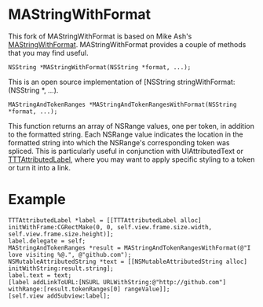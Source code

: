 MAStringWithFormat
==================

This fork of MAStringWithFormat is based on Mike Ash's [MAStringWithFormat](https://github.com/mikeash/StringWithFormat). MAStringWithFormat provides a couple of methods that you may find useful.

    NSString *MAStringWithFormat(NSString *format, ...);
 
This is an open source implementation of [NSString stringWithFormat:(NSString *, ...).

    MAStringAndTokenRanges *MAStringAndTokenRangesWithFormat(NSString *format, ...);

This function returns an array of NSRange values, one per token, in addition to the formatted string. Each NSRange value indicates the location in the formatted string into which the NSRange's corresponding token was spliced. This is particularly useful in conjunction with UIAttributedText or [TTTAttributedLabel](https://github.com/mattt/TTTAttributedLabel), where you may want to apply specific styling to a token or turn it into a link.

Example
=======
    TTTAttributedLabel *label = [[TTTAttributedLabel alloc] initWithFrame:CGRectMake(0, 0, self.view.frame.size.width, self.view.frame.size.height)];
    label.delegate = self;
    MAStringAndTokenRanges *result = MAStringAndTokenRangesWithFormat(@"I love visiting %@.", @"github.com");
    NSMutableAttributedString *text = [[NSMutableAttributedString alloc] initWithString:result.string];
    label.text = text;
    [label addLinkToURL:[NSURL URLWithString:@"http://github.com"] withRange:[result.tokenRanges[0] rangeValue]];
    [self.view addSubview:label];
